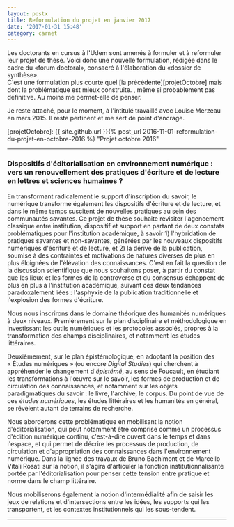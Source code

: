 ```yaml
---
layout: postx
title: Reformulation du projet en janvier 2017
date: '2017-01-31 15:48'
category: carnet
---
```


Les doctorants en cursus à l'Udem sont amenés à formuler et à reformuler leur projet de thèse. Voici donc une nouvelle formulation, rédigée dans le cadre du «forum doctoral», consacré à l'élaboration du «dossier de synthèse».  
C'est une formulation plus courte quel [la précédente][projetOctobre] mais dont la problématique est mieux construite. , même si probablement pas définitive. Au moins me permet-elle de penser.

Je reste attaché, pour le moment, à l'intitulé travaillé avec Louise Merzeau en mars 2015. Il reste pertinent et me sert de point d'ancrage.

[projetOctobre]: {{ site.github.url }}{% post_url 2016-11-01-reformulation-du-projet-en-octobre-2016 %} "Projet octobre 2016"

---

### Dispositifs d'éditorialisation en environnement numérique : vers un renouvellement des pratiques d'écriture et de lecture en lettres et sciences humaines ?

En transformant radicalement le support d'inscription du savoir, le numérique transforme également les dispositifs d'écriture et de lecture, et dans le même temps suscitent de nouvelles pratiques au sein des communautés savantes. Ce projet de thèse souhaite revisiter l'agencement classique entre institution, dispositif et support en partant de deux constats problématiques pour l'institution académique, à savoir 1) l'hybridation de pratiques savantes et non-savantes, générées par les nouveaux dispositifs numériques d'écriture et de lecture, et 2) la dérive de la publication, soumise à des contraintes et motivations de natures diverses de plus en plus éloignées de l'élévation des connaissances. C'est en fait la question de la discussion scientifique que nous souhaitons poser, à partir du constat que les lieux et les formes de la controverse et du consensus échappent de plus en plus à l'institution académique, suivant ces deux tendances paradoxalement liées : l'asphyxie de la publication traditionnelle et l'explosion des formes d'écriture.

Nous nous inscrirons dans le domaine théorique des humanités numériques à deux niveaux. Premièrement sur le plan disciplinaire et méthodologique en investissant les outils numériques et les protocoles associés, propres à la transformation des champs disciplinaires, et notamment les études littéraires.

Deuxièmement, sur le plan épistémologique, en adoptant la position des «&nbsp;Études numériques&nbsp;» (ou encore _Digital Studies_) qui cherchent à appréhender le changement d'_épistémé_, au sens de Foucault, en étudiant les transformations à l'œuvre sur le savoir, les formes de production et de circulation des connaissances, et notamment sur les objets paradigmatiques du savoir : le livre, l'archive, le corpus. Du point de vue de ces _études numériques_, les études littéraires et les humanités en général, se révèlent autant de terrains de recherche.

Nous aborderons cette problématique en mobilisant la notion d'éditorialisation, qui peut notamment être comprise comme un processus d'édition numérique continu, c'est-à-dire ouvert dans le temps et dans l'espace, et qui permet de décrire les processus de production, de circulation et d'appropriation des connaissances dans l'environnement numérique. Dans la lignée des travaux de Bruno Bachimont et de Marcello Vitali Rosati sur la notion, il s'agira d'articuler la fonction institutionnalisante portée par l'éditorialisation pour penser cette tension entre pratique et norme dans le champ littéraire.

Nous mobiliserons également la notion d'intermédialité afin de saisir les jeux de relations et d'intersections entre les idées, les supports qui les transportent, et les contextes institutionnels qui les sous-tendent.

---
